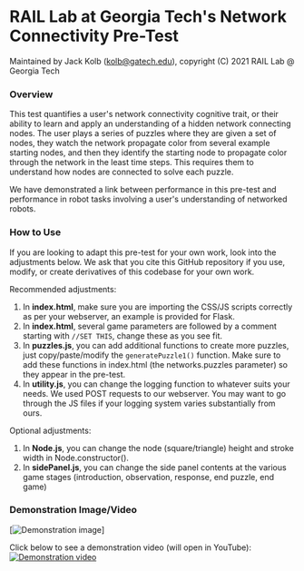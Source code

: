 # RAIL Lab at Georgia Tech's Network Connectivity Pre-Test

Maintained by Jack Kolb (kolb@gatech.edu), copyright (C) 2021 RAIL Lab @ Georgia Tech


### Overview ###

This test quantifies a user's network connectivity cognitive trait, or their ability to learn and apply an understanding of a hidden network connecting nodes. The user plays a series of puzzles where they are given a set of nodes, they watch the network propagate color from several example starting nodes, and then they identify the starting node to propagate color through the network in the least time steps. This requires them to understand how nodes are connected to solve each puzzle.

We have demonstrated a link between performance in this pre-test and performance in robot tasks involving a user's understanding of networked robots.


### How to Use ###

If you are looking to adapt this pre-test for your own work, look into the adjustments below. We ask that you cite this GitHub repository if you use, modify, or create derivatives of this codebase for your own work.

Recommended adjustments:
1. In **index.html**, make sure you are importing the CSS/JS scripts correctly as per your webserver, an example is provided for Flask.
2. In **index.html**, several game parameters are followed by a comment starting with `//SET THIS`, change these as you see fit.
3. In **puzzles.js**, you can add additional functions to create more puzzles, just copy/paste/modify the `generatePuzzle1()` function. Make sure to add these functions in index.html (the networks.puzzles parameter) so they appear in the pre-test.
4. In **utility.js**, you can change the logging function to whatever suits your needs. We used POST requests to our webserver. You may want to go through the JS files if your logging system varies substantially from ours.

Optional adjustments:
1. In **Node.js**, you can change the node (square/triangle) height and stroke width in Node.constructor().
2. In **sidePanel.js**, you can change the side panel contents at the various game stages (introduction, observation, response, end puzzle, end game)


### Demonstration Image/Video ###

[![Demonstration image](nc_test_demo_image.png)]

Click below to see a demonstration video (will open in YouTube):
[![Demonstration video](https://img.youtube.com/vi/y-khfLEPP7s/maxresdefault.jpg)](https://youtu.be/y-khfLEPP7s)